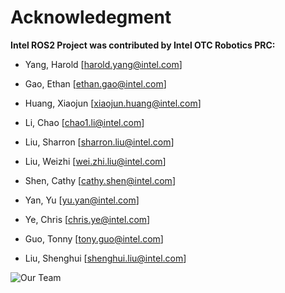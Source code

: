 # Acknowledegment

**Intel ROS2 Project was contributed by Intel OTC Robotics PRC:**

* Yang, Harold [harold.yang@intel.com]

* Gao, Ethan [ethan.gao@intel.com]

* Huang, Xiaojun [xiaojun.huang@intel.com]

* Li, Chao [chao1.li@intel.com]

* Liu, Sharron [sharron.liu@intel.com]

* Liu, Weizhi [wei.zhi.liu@intel.com]

* Shen, Cathy [cathy.shen@intel.com]

* Yan, Yu [yu.yan@intel.com]

* Ye, Chris [chris.ye@intel.com]

* Guo, Tonny [tony.guo@intel.com]

* Liu, Shenghui [shenghui.liu@intel.com]

![Our Team](https://github.com/ahuizxc/intel_ros2_doc/blob/master/docs/0726_1.jpg "Our Team")